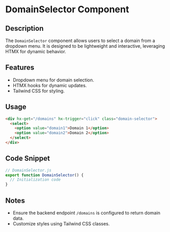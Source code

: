 # DomainSelector Component

## Description
The `DomainSelector` component allows users to select a domain from a dropdown menu. It is designed to be lightweight and interactive, leveraging HTMX for dynamic behavior.

## Features
- Dropdown menu for domain selection.
- HTMX hooks for dynamic updates.
- Tailwind CSS for styling.

## Usage
```html
<div hx-get="/domains" hx-trigger="click" class="domain-selector">
  <select>
    <option value="domain1">Domain 1</option>
    <option value="domain2">Domain 2</option>
  </select>
</div>
```

## Code Snippet
```javascript
// DomainSelector.js
export function DomainSelector() {
  // Initialization code
}
```

## Notes
- Ensure the backend endpoint `/domains` is configured to return domain data.
- Customize styles using Tailwind CSS classes.

